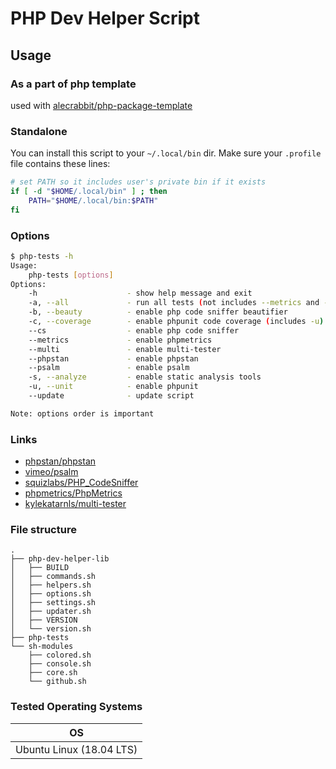# PHP Dev Helper Script

## Usage

### As a part of php template

used with [alecrabbit/php-package-template](https://github.com/alecrabbit/php-package-template/)

### Standalone

You can install this script to your `~/.local/bin` dir. Make sure your `.profile` file contains these lines:

```bash
# set PATH so it includes user's private bin if it exists
if [ -d "$HOME/.local/bin" ] ; then
    PATH="$HOME/.local/bin:$PATH"
fi
```

### Options

```bash
$ php-tests -h
Usage:
    php-tests [options]
Options:
    -h                    - show help message and exit
    -a, --all             - run all tests (not includes --metrics and --multi)
    -b, --beauty          - enable php code sniffer beautifier
    -c, --coverage        - enable phpunit code coverage (includes -u)
    --cs                  - enable php code sniffer
    --metrics             - enable phpmetrics
    --multi               - enable multi-tester
    --phpstan             - enable phpstan
    --psalm               - enable psalm
    -s, --analyze         - enable static analysis tools
    -u, --unit            - enable phpunit
    --update              - update script

Note: options order is important
```

### Links

- [phpstan/phpstan](https://github.com/phpstan/phpstan)
- [vimeo/psalm](https://github.com/vimeo/psalm)
- [squizlabs/PHP_CodeSniffer](https://github.com/squizlabs/PHP_CodeSniffer)
- [phpmetrics/PhpMetrics](https://github.com/phpmetrics/PhpMetrics)
- [kylekatarnls/multi-tester](https://github.com/kylekatarnls/multi-tester)

### File structure

```text
.
├── php-dev-helper-lib
│   ├── BUILD
│   ├── commands.sh
│   ├── helpers.sh
│   ├── options.sh
│   ├── settings.sh
│   ├── updater.sh
│   ├── VERSION
│   └── version.sh
├── php-tests
└── sh-modules
    ├── colored.sh
    ├── console.sh
    ├── core.sh
    └── github.sh
```

### Tested Operating Systems

OS                                  |
----------------------------------- |
Ubuntu Linux (18.04 LTS)            |
